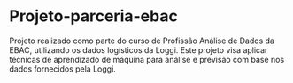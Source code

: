 # Projeto-parceria-ebac
Projeto realizado como parte do curso de Profissão Análise de Dados da EBAC, utilizando os dados logísticos da Loggi. Este projeto visa aplicar técnicas de aprendizado de máquina para análise e previsão com base nos dados fornecidos pela Loggi.
